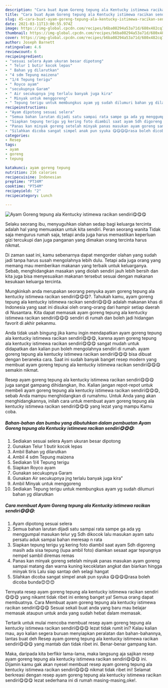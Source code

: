 ```yaml
---
description: "Cara buat Ayam Goreng tepung ala Kentucky istimewa racikan sendiri😋😋😋 yang enak Untuk Jualan"
title: "Cara buat Ayam Goreng tepung ala Kentucky istimewa racikan sendiri😋😋😋 yang enak Untuk Jualan"
slug: 45-cara-buat-ayam-goreng-tepung-ala-kentucky-istimewa-racikan-sendiri-yang-enak-untuk-jualan
date: 2021-03-11T13:00:55.974Z
image: https://img-global.cpcdn.com/recipes/b6ba08294a53a71d/680x482cq70/ayam-goreng-tepung-ala-kentucky-istimewa-racikan-sendiri😋😋😋-foto-resep-utama.jpg
thumbnail: https://img-global.cpcdn.com/recipes/b6ba08294a53a71d/680x482cq70/ayam-goreng-tepung-ala-kentucky-istimewa-racikan-sendiri😋😋😋-foto-resep-utama.jpg
cover: https://img-global.cpcdn.com/recipes/b6ba08294a53a71d/680x482cq70/ayam-goreng-tepung-ala-kentucky-istimewa-racikan-sendiri😋😋😋-foto-resep-utama.jpg
author: Joseph Barnett
ratingvalue: 4.6
reviewcount: 6
recipeingredient:
- "sesuai selera Ayam ukuran besar dipotong"
- " Telur 1 butir kocok lepas"
- " Bahan yg dilarutkan"
- "4 sdm Tepung maizena"
- "1/4 Tepung terigu"
- " Royco ayam"
- "secukupnya Garam"
- " Air secukupnya jng terlalu banyak juga kira"
- " Minyak untuk menggoreng"
- " Tepung terigu untuk membungkus ayam yg sudah dilumuri bahan yg dilarutkan"
recipeinstructions:
- "Ayam dipotong sesuai selera"
- "Semua bahan larutan dijadi satu sampai rata sampe ga ada yg menggumpal masukan telur yg Sdh dikocok lalu masukan ayam satu persatu aduk sampai bahan meresap n rata"
- "Siapkan tepung terigu yg kering foto diambil saat ayam Sdh digoreng masih ada sisa tepung (lupa ambil foto) diamkan sesaat agar tepungnya nempel sambil diremas remas"
- "Panas kan minyak goreng setelah minyak panas masukan ayam goreng sampai matang dan warna kuning kecoklatan angkat dan biarkan hingga minyak tiris Lalu siap santap deh selagi hangat"
- "Silahkan dicoba sangat simpel anak pun syuka 😋😋😋😋rasa boleh dicoba bunda😊😊😊"
categories:
- Resep
tags:
- ayam
- goreng
- tepung

katakunci: ayam goreng tepung 
nutrition: 216 calories
recipecuisine: Indonesian
preptime: "PT34M"
cooktime: "PT54M"
recipeyield: "2"
recipecategory: Lunch

---
```



![Ayam Goreng tepung ala Kentucky istimewa racikan sendiri😋😋😋](https://img-global.cpcdn.com/recipes/b6ba08294a53a71d/680x482cq70/ayam-goreng-tepung-ala-kentucky-istimewa-racikan-sendiri😋😋😋-foto-resep-utama.jpg)

Selaku seorang ibu, menyuguhkan olahan sedap bagi keluarga tercinta adalah hal yang memuaskan untuk kita sendiri. Peran seorang  wanita Tidak saja mengurus rumah saja, tetapi anda juga harus memastikan keperluan gizi tercukupi dan juga panganan yang dimakan orang tercinta harus nikmat.

Di zaman  saat ini, kamu sebenarnya dapat mengorder olahan yang sudah jadi tanpa harus susah mengolahnya lebih dulu. Tetapi ada juga orang yang memang mau memberikan makanan yang terbaik untuk keluarganya. Sebab, menghidangkan masakan yang diolah sendiri jauh lebih bersih dan kita juga bisa menyesuaikan makanan tersebut sesuai dengan makanan kesukaan keluarga tercinta. 



Mungkinkah anda merupakan seorang penyuka ayam goreng tepung ala kentucky istimewa racikan sendiri😋😋😋?. Tahukah kamu, ayam goreng tepung ala kentucky istimewa racikan sendiri😋😋😋 adalah makanan khas di Indonesia yang saat ini disukai oleh orang-orang dari hampir setiap daerah di Nusantara. Kita dapat memasak ayam goreng tepung ala kentucky istimewa racikan sendiri😋😋😋 sendiri di rumah dan boleh jadi hidangan favorit di akhir pekanmu.

Anda tidak usah bingung jika kamu ingin mendapatkan ayam goreng tepung ala kentucky istimewa racikan sendiri😋😋😋, karena ayam goreng tepung ala kentucky istimewa racikan sendiri😋😋😋 sangat mudah untuk didapatkan dan kalian pun boleh mengolahnya sendiri di rumah. ayam goreng tepung ala kentucky istimewa racikan sendiri😋😋😋 bisa dibuat dengan beraneka cara. Saat ini sudah banyak banget resep modern yang membuat ayam goreng tepung ala kentucky istimewa racikan sendiri😋😋😋 semakin nikmat.

Resep ayam goreng tepung ala kentucky istimewa racikan sendiri😋😋😋 juga sangat gampang dihidangkan, lho. Kalian jangan repot-repot untuk membeli ayam goreng tepung ala kentucky istimewa racikan sendiri😋😋😋, sebab Anda mampu menghidangkan di rumahmu. Untuk Anda yang akan menghidangkannya, inilah cara untuk membuat ayam goreng tepung ala kentucky istimewa racikan sendiri😋😋😋 yang lezat yang mampu Kamu coba.

<!--inarticleads1-->

##### Bahan-bahan dan bumbu yang dibutuhkan dalam pembuatan Ayam Goreng tepung ala Kentucky istimewa racikan sendiri😋😋😋:

1. Sediakan sesuai selera Ayam ukuran besar dipotong
1. Gunakan  Telur 1 butir kocok lepas
1. Ambil  Bahan yg dilarutkan
1. Ambil 4 sdm Tepung maizena
1. Sediakan 1/4 Tepung terigu
1. Siapkan  Royco ayam
1. Gunakan secukupnya Garam
1. Gunakan  Air secukupnya jng terlalu banyak juga kira”
1. Ambil  Minyak untuk menggoreng
1. Sediakan  Tepung terigu untuk membungkus ayam yg sudah dilumuri bahan yg dilarutkan




<!--inarticleads2-->

##### Cara membuat Ayam Goreng tepung ala Kentucky istimewa racikan sendiri😋😋😋:

1. Ayam dipotong sesuai selera
1. Semua bahan larutan dijadi satu sampai rata sampe ga ada yg menggumpal masukan telur yg Sdh dikocok lalu masukan ayam satu persatu aduk sampai bahan meresap n rata
1. Siapkan tepung terigu yg kering foto diambil saat ayam Sdh digoreng masih ada sisa tepung (lupa ambil foto) diamkan sesaat agar tepungnya nempel sambil diremas remas
1. Panas kan minyak goreng setelah minyak panas masukan ayam goreng sampai matang dan warna kuning kecoklatan angkat dan biarkan hingga minyak tiris Lalu siap santap deh selagi hangat
1. Silahkan dicoba sangat simpel anak pun syuka 😋😋😋😋rasa boleh dicoba bunda😊😊😊




Ternyata resep ayam goreng tepung ala kentucky istimewa racikan sendiri😋😋😋 yang nikamt tidak ribet ini enteng banget ya! Semua orang dapat membuatnya. Cara Membuat ayam goreng tepung ala kentucky istimewa racikan sendiri😋😋😋 Sesuai sekali buat anda yang baru mau belajar memasak ataupun untuk anda yang sudah hebat dalam memasak.

Tertarik untuk mulai mencoba membuat resep ayam goreng tepung ala kentucky istimewa racikan sendiri😋😋😋 lezat tidak rumit ini? Kalau kalian mau, ayo kalian segera buruan menyiapkan peralatan dan bahan-bahannya, lantas buat deh Resep ayam goreng tepung ala kentucky istimewa racikan sendiri😋😋😋 yang mantab dan tidak ribet ini. Benar-benar gampang kan. 

Maka, daripada kita berfikir lama-lama, maka langsung aja sajikan resep ayam goreng tepung ala kentucky istimewa racikan sendiri😋😋😋 ini. Dijamin kamu gak akan nyesel membuat resep ayam goreng tepung ala kentucky istimewa racikan sendiri😋😋😋 nikmat tidak ribet ini! Selamat berkreasi dengan resep ayam goreng tepung ala kentucky istimewa racikan sendiri😋😋😋 lezat sederhana ini di rumah masing-masing,oke!.


